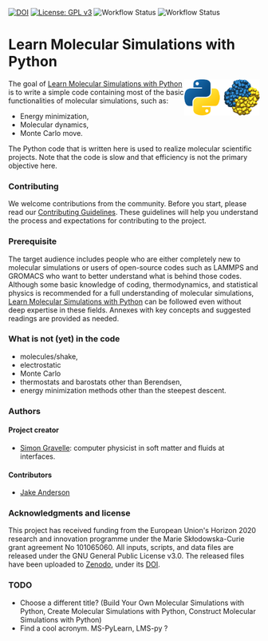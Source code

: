 [![DOI](https://zenodo.org/badge/443812727.svg)](https://zenodo.org/doi/10.5281/zenodo.13354423)
[![License: GPL v3](https://img.shields.io/badge/License-GPLv3-blue.svg)](https://www.gnu.org/licenses/gpl-3.0)
![Workflow Status](https://github.com/mdcourse/mdcourse.github.io/actions/workflows/tests.yml/badge.svg)
![Workflow Status](https://github.com/mdcourse/mdcourse.github.io/actions/workflows/gh-pages.yml/badge.svg)

# Learn Molecular Simulations with Python

<img src="docs/source/_static/logo/logo-py.png" width="30%" align="right"/></a>

The goal of [Learn Molecular Simulations with Python](https://mdcourse.github.io/)
is to write a simple code containing most of the basic functionalities of molecular
simulations, such as:
- Energy minimization,
- Molecular dynamics,
- Monte Carlo move.

The Python code that is written here is used to realize molecular
scientific projects. Note that the code is slow and that efficiency is not the
primary objective here.

### Contributing

We welcome contributions from the community. Before you start, please read our
[Contributing Guidelines](./CONTRIBUTING.md). These guidelines will help you
understand the process and expectations for contributing to the project.

### Prerequisite

The target audience includes people who are either completely new to molecular simulations
or users of open-source codes such as LAMMPS and GROMACS who want to better understand
what is behind those codes. Although some basic knowledge of coding, thermodynamics, and
statistical physics is recommended for a full understanding of molecular simulations,
[Learn Molecular Simulations with Python](https://mdcourse.github.io/) can be followed
even without deep expertise in these fields. Annexes with key concepts and suggested
readings are provided as needed.

### What is not (yet) in the code

- molecules/shake,
- electrostatic
- Monte Carlo
- thermostats and barostats other than Berendsen,
- energy minimization methods other than the steepest descent.

### Authors

#### Project creator

- [Simon Gravelle](https://simongravelle.github.io/): computer physicist in soft matter
  and fluids at interfaces.

#### Contributors

-  [Jake Anderson](https://github.com/jaketanderson) 

### Acknowledgments and license

This project has received funding from the European
Union's Horizon 2020 research and innovation programme
under the Marie Skłodowska-Curie grant agreement No 101065060.
All inputs, scripts, and data files are released under the GNU
General Public License v3.0. The released files have been uploaded
to [Zenodo](https://zenodo.org/), under its [DOI](https://zenodo.org/records/13624976).

### TODO

- Choose a different title? (Build Your Own Molecular Simulations with Python,
  Create Molecular Simulations with Python, Construct Molecular Simulations with Python)
- Find a cool acronym. MS-PyLearn, LMS-py ?
